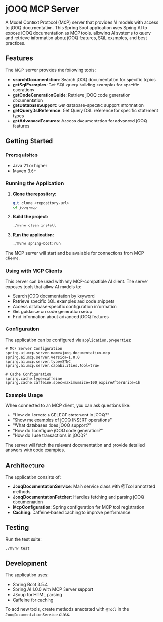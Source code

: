 # jOOQ MCP Server

A Model Context Protocol (MCP) server that provides AI models with access to jOOQ documentation. This Spring Boot application uses Spring AI to expose jOOQ documentation as MCP tools, allowing AI systems to query and retrieve information about jOOQ features, SQL examples, and best practices.

## Features

The MCP server provides the following tools:

- **searchDocumentation**: Search jOOQ documentation for specific topics
- **getSqlExamples**: Get SQL query building examples for specific operations
- **getCodeGenerationGuide**: Retrieve jOOQ code generation documentation
- **getDatabaseSupport**: Get database-specific support information
- **getQueryDslReference**: Get Query DSL reference for specific statement types
- **getAdvancedFeatures**: Access documentation for advanced jOOQ features

## Getting Started

### Prerequisites

- Java 21 or higher
- Maven 3.6+

### Running the Application

1. **Clone the repository:**
   ```bash
   git clone <repository-url>
   cd jooq-mcp
   ```

2. **Build the project:**
   ```bash
   ./mvnw clean install
   ```

3. **Run the application:**
   ```bash
   ./mvnw spring-boot:run
   ```

The MCP server will start and be available for connections from MCP clients.

### Using with MCP Clients

This server can be used with any MCP-compatible AI client. The server exposes tools that allow AI models to:

- Search jOOQ documentation by keyword
- Retrieve specific SQL examples and code snippets
- Access database-specific configuration information
- Get guidance on code generation setup
- Find information about advanced jOOQ features

### Configuration

The application can be configured via `application.properties`:

```properties
# MCP Server Configuration
spring.ai.mcp.server.name=jooq-documentation-mcp
spring.ai.mcp.server.version=1.0.0
spring.ai.mcp.server.type=SYNC
spring.ai.mcp.server.capabilities.tool=true

# Cache Configuration
spring.cache.type=caffeine
spring.cache.caffeine.spec=maximumSize=100,expireAfterWrite=1h
```

### Example Usage

When connected to an MCP client, you can ask questions like:

- "How do I create a SELECT statement in jOOQ?"
- "Show me examples of jOOQ INSERT operations"
- "What databases does jOOQ support?"
- "How do I configure jOOQ code generation?"
- "How do I use transactions in jOOQ?"

The server will fetch the relevant documentation and provide detailed answers with code examples.

## Architecture

The application consists of:

- **JooqDocumentationService**: Main service class with @Tool annotated methods
- **JooqDocumentationFetcher**: Handles fetching and parsing jOOQ documentation
- **McpConfiguration**: Spring configuration for MCP tool registration
- **Caching**: Caffeine-based caching to improve performance

## Testing

Run the test suite:

```bash
./mvnw test
```

## Development

The application uses:
- Spring Boot 3.5.4
- Spring AI 1.0.0 with MCP Server support
- JSoup for HTML parsing
- Caffeine for caching

To add new tools, create methods annotated with `@Tool` in the `JooqDocumentationService` class.